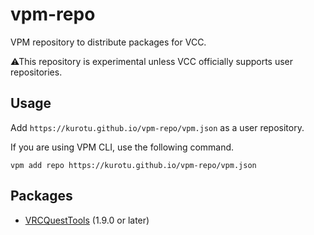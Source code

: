 # vpm-repo
VPM repository to distribute packages for VCC.

⚠This repository is experimental unless VCC officially supports user repositories.

## Usage
Add `https://kurotu.github.io/vpm-repo/vpm.json` as a user repository.

If you are using VPM CLI, use the following command.

```shell
vpm add repo https://kurotu.github.io/vpm-repo/vpm.json
```

## Packages
- [VRCQuestTools](https://github.com/kurotu/VRCQuestTools) (1.9.0 or later)
